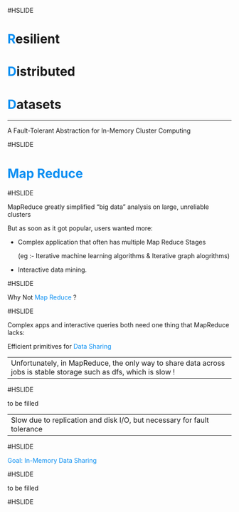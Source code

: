#HSLIDE

# <span style="color:#0b8ff2;text-align:left">R</span>esilient 
# <span style="color:#0b8ff2;text-align:left">D</span>istributed
# <span style="color:#0b8ff2;text-align:left">D</span>atasets
<hr>
A Fault-Tolerant Abstraction for In-Memory Cluster Computing

#HSLIDE

# <span style="color:#0b8ff2;text-align:left">Map Reduce</span>


#HSLIDE

MapReduce greatly simplified “big data” analysis on large, unreliable clusters 

But as soon as it got popular, users wanted more:

* Complex application that often has multiple Map Reduce Stages

    (eg :- Iterative machine learning algorithms  & Iterative graph alogrithms)
    
* Interactive data mining. 


#HSLIDE

Why Not <span style="color:#0b8ff2;text-align:left">Map Reduce</span> ?

#HSLIDE

Complex apps and interactive queries both need one thing that MapReduce lacks:

Efficient primitives for <span style="color:#0b8ff2;text-align:left">Data Sharing</span>


<table>
  <tr>
    <td>Unfortunately, in MapReduce, the only way to share data across jobs is stable storage such as dfs, which is slow !</td>
    </tr>
   </table>
    
#HSLIDE

to be filled

<table>
  <tr>
    <td>Slow due to replication and disk I/O, but necessary for fault tolerance </td>
    </tr>
   </table>

#HSLIDE

<span style="color:#0b8ff2;text-align:left">Goal: In-Memory Data Sharing </span>

#HSLIDE

to be filled

#HSLIDE


